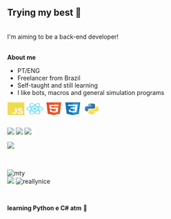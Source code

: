 ## Trying my best 🐳

</br>
I'm aiming to be a back-end developer! </br>
</br>

**About me**

- PT/ENG
- Freelancer from Brazil
- Self-taught and still learning
- I like bots, macros and general simulation programs
<div style="display: inline_block">
  <img align="center" alt="brun-Js" height="30" width="40" src="https://raw.githubusercontent.com/devicons/devicon/master/icons/javascript/javascript-plain.svg">
  <img align="center" alt="bru-React" height="30" width="40" src="https://raw.githubusercontent.com/devicons/devicon/master/icons/react/react-original.svg">
  <img align="center" alt="bru-HTML" height="30" width="40" src="https://raw.githubusercontent.com/devicons/devicon/master/icons/html5/html5-original.svg">
  <img align="center" alt="bru-CSS" height="30" width="40" src="https://raw.githubusercontent.com/devicons/devicon/master/icons/css3/css3-original.svg">
  <img align="center" alt="bru-Python" height="30" width="40" src="https://raw.githubusercontent.com/devicons/devicon/master/icons/python/python-original.svg">
</div>

##

<div> 
  <a href="https://instagram.com/brunoal_108" target="_blank"><img src="https://img.shields.io/badge/-Instagram-%23E4405F?style=for-the-badge&logo=instagram&logoColor=white" target="_blank"></a>
  <a href = "mailto:brunoalmeidacunha.bm@gmail.com"><img src="https://img.shields.io/badge/-Gmail-%23333?style=for-the-badge&logo=gmail&logoColor=white" target="_blank"></a>
  <a href="https://www.linkedin.com/bruno-almeida-71623a214" target="_blank"><img src="https://img.shields.io/badge/-LinkedIn-%230077B5?style=for-the-badge&logo=linkedin&logoColor=white" target="_blank"></a> 

  ![](https://dcbadge.vercel.app/api/shield/239173856131022848=true?logoColor=pink)
  
</div>

</br>

![mty](https://github-readme-stats.vercel.app/api?username=mtybruno&layout-compact&langs_count-168&theme=tokyonight&show_icons=true//github.commtybruno/github-readme-stats)</a></br><img align="bottom" src="https://github-readme-stats.vercel.app/api/top-langs/?username=mtybruno&layout=compact&theme=buefy&hide_border=true"/></a>
![reallynice](https://cdn.7tv.app/emote/6304529cb9163843cddda540/3x.webp)
</br>

</br>

**learning Python e C# atm** 🙂
 
&nbsp;

##

